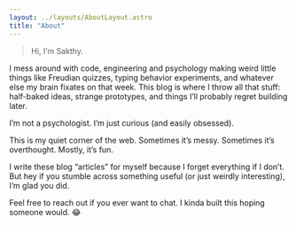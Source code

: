 ```yaml
---
layout: ../layouts/AboutLayout.astro
title: "About"
---
```


> Hi, I’m Sakthy.

I mess around with code, engineering and psychology making weird little things like Freudian quizzes, typing behavior experiments, and whatever else my brain fixates on that week. This blog is where I throw all that stuff: half-baked ideas, strange prototypes, and things I’ll probably regret building later.

I’m not a psychologist. I’m just curious (and easily obsessed).

This is my quiet corner of the web. Sometimes it’s messy. Sometimes it’s overthought. Mostly, it’s fun.

I write these blog “articles” for myself because I forget everything if I don’t. But hey if you stumble across something useful (or just weirdly interesting), I’m glad you did.

Feel free to reach out if you ever want to chat. I kinda built this hoping someone would. 😂